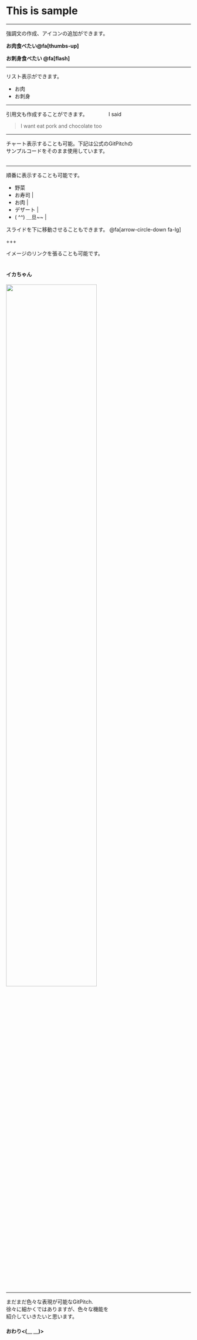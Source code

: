 
# This is sample

---

強調文の作成、アイコンの追加ができます。

**お肉食べたい@fa[thumbs-up]**   

**お刺身食べたい @fa[flash]**


---

リスト表示ができます。  

* お肉
* お刺身

---

引用文も作成することができます。　　
　　
I said　　
　　
> I want eat pork
> and chocolate too

---

チャート表示することも可能。下記は公式のGitPitchの  
サンプルコードをそのまま使用しています。  
<br>
<canvas data-chart="line">
<!--
{
 "data": {
  "labels": ["January"," February"," March"," April"," May"," June"," July"],
  "datasets": [
   {
    "data":[65,59,80,81,56,66,11],
    "label":"My first dataset","backgroundColor":"rgba(20,220,220,.8)"
   },
   {
    "data":[28,48,40,19,86,53,22],
    "label":"My second dataset","backgroundColor":"rgba(220,120,120,.8)"
   }
  ]
 },
 "options": { "responsive": "true" }
}
-->
</canvas>

---

順番に表示することも可能です。   

- 野菜　
- お寿司 |
- お肉 |
- デザート |
- ( ^^) ＿旦~~ |  

スライドを下に移動させることもできます。
@fa[arrow-circle-down fa-lg]  

+++

イメージのリンクを張ることも可能です。  
<br>
#### イカちゃん  

<img src="http://imgcc.naver.jp/kaze/mission_anm/USER/20161109/69/6182469/99/480x270x4405fd30e409c24e0bc6cc61.gif" width=70%>

---

まだまだ色々な表現が可能なGitPitch.  
徐々に細かくではありますが、色々な機能を  
紹介していきたいと思います。  

#### おわり<(＿ ＿)>
